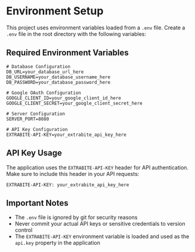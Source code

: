 # Environment Setup

This project uses environment variables loaded from a `.env` file. Create a `.env` file in the root directory with the following variables:

## Required Environment Variables

```env
# Database Configuration
DB_URL=your_database_url_here
DB_USERNAME=your_database_username_here
DB_PASSWORD=your_database_password_here

# Google OAuth Configuration
GOOGLE_CLIENT_ID=your_google_client_id_here
GOOGLE_CLIENT_SECRET=your_google_client_secret_here

# Server Configuration
SERVER_PORT=8080

# API Key Configuration
EXTRABITE-API-KEY=your_extrabite_api_key_here
```

## API Key Usage

The application uses the `EXTRABITE-API-KEY` header for API authentication. Make sure to include this header in your API requests:

```
EXTRABITE-API-KEY: your_extrabite_api_key_here
```

## Important Notes

- The `.env` file is ignored by git for security reasons
- Never commit your actual API keys or sensitive credentials to version control
- The `EXTRABITE-API-KEY` environment variable is loaded and used as the `api.key` property in the application
